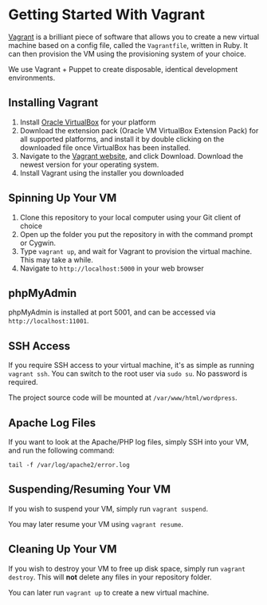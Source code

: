 Getting Started With Vagrant
============================

[Vagrant](http://www.vagrantup.com/) is a brilliant piece of software that allows you to create a new virtual machine based on a config file, called the `Vagrantfile`, written in Ruby. It can then provision the VM using the provisioning system of your choice.

We use Vagrant + Puppet to create disposable, identical development environments.

Installing Vagrant
------------------

1. Install [Oracle VirtualBox](https://www.virtualbox.org/wiki/Downloads) for your platform
2. Download the extension pack (Oracle VM VirtualBox Extension Pack) for all supported platforms, and install it by double clicking on the downloaded file once VirtualBox has been installed.
3. Navigate to the [Vagrant website](http://www.vagrantup.com/), and click Download. Download the newest version for your operating system.
4. Install Vagrant using the installer you downloaded

Spinning Up Your VM
-------------------

1. Clone this repository to your local computer using your Git client of choice
2. Open up the folder you put the repository in with the command prompt or Cygwin.
3. Type `vagrant up`, and wait for Vagrant to provision the virtual machine. This may take a while.
4. Navigate to `http://localhost:5000` in your web browser

phpMyAdmin
----------

phpMyAdmin is installed at port 5001, and can be accessed via `http://localhost:11001`.

SSH Access
----------

If you require SSH access to your virtual machine, it's as simple as running `vagrant ssh`. You can switch to the root user via `sudo su`. No password is required.

The project source code will be mounted at `/var/www/html/wordpress`.

Apache Log Files
----------------

If you want to look at the Apache/PHP log files, simply SSH into your VM, and run the following command:

```
tail -f /var/log/apache2/error.log
```

Suspending/Resuming Your VM
---------------------------

If you wish to suspend your VM, simply run `vagrant suspend`.

You may later resume your VM using `vagrant resume`.

Cleaning Up Your VM
-------------------

If you wish to destroy your VM to free up disk space, simply run `vagrant destroy`. This will **not** delete any files in your repository folder.

You can later run `vagrant up` to create a new virtual machine.
